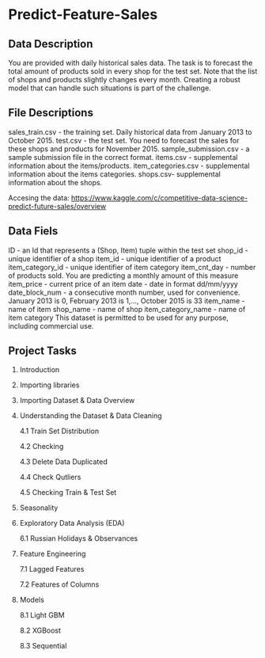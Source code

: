 # Predict-Feature-Sales

## Data Description
You are provided with daily historical sales data. The task is to forecast the total amount of products sold in every shop for the test set. Note that the list of shops and products slightly changes every month. Creating a robust model that can handle such situations is part of the challenge.

## File Descriptions
sales_train.csv - the training set. Daily historical data from January 2013 to October 2015.
test.csv - the test set. You need to forecast the sales for these shops and products for November 2015.
sample_submission.csv - a sample submission file in the correct format.
items.csv - supplemental information about the items/products.
item_categories.csv - supplemental information about the items categories.
shops.csv- supplemental information about the shops.

Accesing the data: https://www.kaggle.com/c/competitive-data-science-predict-future-sales/overview

## Data Fiels
ID - an Id that represents a (Shop, Item) tuple within the test set
shop_id - unique identifier of a shop
item_id - unique identifier of a product
item_category_id - unique identifier of item category
item_cnt_day - number of products sold. You are predicting a monthly amount of this measure
item_price - current price of an item
date - date in format dd/mm/yyyy
date_block_num - a consecutive month number, used for convenience. January 2013 is 0, February 2013 is 1,..., October 2015 is 33
item_name - name of item
shop_name - name of shop
item_category_name - name of item category
This dataset is permitted to be used for any purpose, including commercial use.

## Project Tasks
1. Introduction

2. Importing libraries

3. Importing Dataset & Data Overview

4. Understanding the Dataset & Data Cleaning

    4.1 Train Set Distribution
    
    4.2 Checking
    
    4.3 Delete Data Duplicated
    
    4.4 Check Qutliers
    
    4.5 Checking Train & Test Set

5. Seasonality

6. Exploratory Data Analysis (EDA)

    6.1 Russian Holidays & Observances
    
7. Feature Engineering

    7.1 Lagged Features
    
    7.2 Features of Columns
    
8. Models

    8.1 Light GBM
    
    8.2 XGBoost
    
    8.3 Sequential
